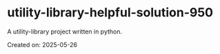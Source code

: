 # utility-library-helpful-solution-950

A utility-library project written in python.

Created on: 2025-05-26
